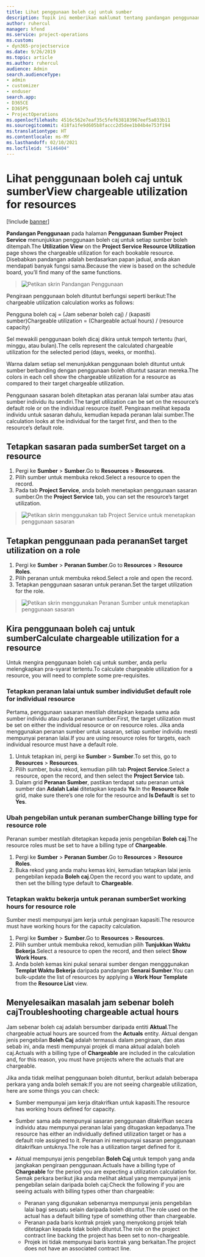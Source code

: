 ```yaml
---
title: Lihat penggunaan boleh caj untuk sumber
description: Topik ini memberikan maklumat tentang pandangan penggunaan sumber.
author: ruhercul
manager: kfend
ms.service: project-operations
ms.custom:
- dyn365-projectservice
ms.date: 9/26/2019
ms.topic: article
ms.author: ruhercul
audience: Admin
search.audienceType:
- admin
- customizer
- enduser
search.app:
- D365CE
- D365PS
- ProjectOperations
ms.openlocfilehash: 4516c562e7eaf35c5fef638183967eef5a033b11
ms.sourcegitcommit: 418fa1fe9d605b8faccc2d5dee1b04b4e753f194
ms.translationtype: HT
ms.contentlocale: ms-MY
ms.lasthandoff: 02/10/2021
ms.locfileid: "5146404"
---
```

# <a name="view-chargeable-utilization-for-resources"></a><span data-ttu-id="8d88d-103">Lihat penggunaan boleh caj untuk sumber</span><span class="sxs-lookup"><span data-stu-id="8d88d-103">View chargeable utilization for resources</span></span>

[!include [banner](../includes/psa-now-project-operations.md)]
 
<span data-ttu-id="8d88d-104">**Pandangan Penggunaan** pada halaman **Penggunaan Sumber Project Service** menunjukkan penggunaan boleh caj untuk setiap sumber boleh ditempah.</span><span class="sxs-lookup"><span data-stu-id="8d88d-104">The **Utilization View** on the **Project Service Resource Utilization** page shows the chargeable utilization for each bookable resource.</span></span> <span data-ttu-id="8d88d-105">Disebabkan pandangan adalah berdasarkan papan jadual, anda akan mendapati banyak fungsi sama.</span><span class="sxs-lookup"><span data-stu-id="8d88d-105">Because the view is based on the schedule board, you’ll find many of the same functions.</span></span>

> ![Petikan skrin Pandangan Penggunaan](media/FAQ-utilization-1.png)
 

<span data-ttu-id="8d88d-107">Pengiraan penggunaan boleh dituntut berfungsi seperti berikut:</span><span class="sxs-lookup"><span data-stu-id="8d88d-107">The chargeable utilization calculation works as follows:</span></span>

   <span data-ttu-id="8d88d-108">Pengguna boleh caj = (Jam sebenar boleh caj) / (kapasiti sumber)</span><span class="sxs-lookup"><span data-stu-id="8d88d-108">Chargeable utilization = (Chargeable actual hours) / (resource capacity)</span></span>

<span data-ttu-id="8d88d-109">Sel mewakili penggunaan boleh dicaj dikira untuk tempoh tertentu (hari, minggu, atau bulan).</span><span class="sxs-lookup"><span data-stu-id="8d88d-109">The cells represent the calculated chargeable utilization for the selected period (days, weeks, or months).</span></span>

<span data-ttu-id="8d88d-110">Warna dalam setiap sel menunjukkan penggunaan boleh dituntut untuk sumber berbanding dengan penggunaan boleh dituntut sasaran mereka.</span><span class="sxs-lookup"><span data-stu-id="8d88d-110">The colors in each cell show the chargeable utilization for a resource as compared to their target chargeable utilization.</span></span> 

<span data-ttu-id="8d88d-111">Penggunaan sasaran boleh ditetapkan atas peranan lalai sumber atau atas sumber individu itu sendiri.</span><span class="sxs-lookup"><span data-stu-id="8d88d-111">The target utilization can be set on the resource’s default role or on the individual resource itself.</span></span> <span data-ttu-id="8d88d-112">Pengiraan melihat kepada individu untuk sasaran dahulu, kemudian kepada peranan lalai sumber.</span><span class="sxs-lookup"><span data-stu-id="8d88d-112">The calculation looks at the individual for the target first, and then to the resource’s default role.</span></span>

## <a name="set-target-on-a-resource"></a><span data-ttu-id="8d88d-113">Tetapkan sasaran pada sumber</span><span class="sxs-lookup"><span data-stu-id="8d88d-113">Set target on a resource</span></span>

1. <span data-ttu-id="8d88d-114">Pergi ke **Sumber** \> **Sumber**.</span><span class="sxs-lookup"><span data-stu-id="8d88d-114">Go to **Resources** \> **Resources**.</span></span> 
2. <span data-ttu-id="8d88d-115">Pilih sumber untuk membuka rekod.</span><span class="sxs-lookup"><span data-stu-id="8d88d-115">Select a resource to open the record.</span></span> 
3. <span data-ttu-id="8d88d-116">Pada tab **Project Service**, anda boleh menetapkan penggunaan sasaran sumber.</span><span class="sxs-lookup"><span data-stu-id="8d88d-116">On the **Project Service** tab, you can set the resource’s target utilization.</span></span>

> ![Petikan skrin menggunakan tab Project Service untuk menetapkan penggunaan sasaran](media/FAQ-utilization-2.png)
 
## <a name="set-target-utilization-on-a-role"></a><span data-ttu-id="8d88d-118">Tetapkan penggunaan pada peranan</span><span class="sxs-lookup"><span data-stu-id="8d88d-118">Set target utilization on a role</span></span>

1. <span data-ttu-id="8d88d-119">Pergi ke **Sumber** \> **Peranan Sumber**.</span><span class="sxs-lookup"><span data-stu-id="8d88d-119">Go to **Resources** \> **Resource Roles**.</span></span> 
2. <span data-ttu-id="8d88d-120">Pilih peranan untuk membuka rekod.</span><span class="sxs-lookup"><span data-stu-id="8d88d-120">Select a role and open the record.</span></span> 
3. <span data-ttu-id="8d88d-121">Tetapkan penggunaan sasaran untuk peranan.</span><span class="sxs-lookup"><span data-stu-id="8d88d-121">Set the target utilization for the role.</span></span>

> ![Petikan skrin menggunakan Peranan Sumber untuk menetapkan penggunaan sasaran](media/FAQ-utilization-3.png)
 
## <a name="calculate-chargeable-utilization-for-a-resource"></a><span data-ttu-id="8d88d-123">Kira penggunaan boleh caj untuk sumber</span><span class="sxs-lookup"><span data-stu-id="8d88d-123">Calculate chargeable utilization for a resource</span></span>

<span data-ttu-id="8d88d-124">Untuk mengira penggunaan boleh caj untuk sumber, anda perlu melengkapkan pra-syarat tertentu.</span><span class="sxs-lookup"><span data-stu-id="8d88d-124">To calculate chargeable utilization for a resource, you will need to complete some pre-requisites.</span></span> 

### <a name="set-default-role-for-individual-resource"></a><span data-ttu-id="8d88d-125">Tetapkan peranan lalai untuk sumber individu</span><span class="sxs-lookup"><span data-stu-id="8d88d-125">Set default role for individual resource</span></span>

<span data-ttu-id="8d88d-126">Pertama, penggunaan sasaran mestilah ditetapkan kepada sama ada sumber individu atau pada peranan sumber.</span><span class="sxs-lookup"><span data-stu-id="8d88d-126">First, the target utilization must be set on either the individual resource or on resource roles.</span></span> <span data-ttu-id="8d88d-127">Jika anda menggunakan peranan sumber untuk sasaran, setiap sumber individu mesti mempunyai peranan lalai.</span><span class="sxs-lookup"><span data-stu-id="8d88d-127">If you are using resource roles for targets, each individual resource must have a default role.</span></span> 

1. <span data-ttu-id="8d88d-128">Untuk tetapkan ini, pergi ke **Sumber** \> **Sumber**.</span><span class="sxs-lookup"><span data-stu-id="8d88d-128">To set this, go to **Resources** \> **Resources**.</span></span> 
2. <span data-ttu-id="8d88d-129">Pilih sumber, buka rekod, kemudian pilih tab **Project Service**.</span><span class="sxs-lookup"><span data-stu-id="8d88d-129">Select a resource, open the record, and then select the **Project Service** tab.</span></span> 
3. <span data-ttu-id="8d88d-130">Dalam grid **Peranan Sumber**, pastikan terdapat satu peranan untuk sumber dan **Adalah Lalai** ditetapkan kepada **Ya**.</span><span class="sxs-lookup"><span data-stu-id="8d88d-130">In the **Resource Role** grid, make sure there’s one role for the resource and **Is Default** is set to **Yes**.</span></span>
 
### <a name="change-billing-type-for-resource-role"></a><span data-ttu-id="8d88d-131">Ubah pengebilan untuk peranan sumber</span><span class="sxs-lookup"><span data-stu-id="8d88d-131">Change billing type for resource role</span></span>

<span data-ttu-id="8d88d-132">Peranan sumber mestilah ditetapkan kepada jenis pengebilan **Boleh caj**.</span><span class="sxs-lookup"><span data-stu-id="8d88d-132">The resource roles must be set to have a billing type of **Chargeable**.</span></span> 

1. <span data-ttu-id="8d88d-133">Pergi ke **Sumber** \> **Peranan Sumber**.</span><span class="sxs-lookup"><span data-stu-id="8d88d-133">Go to **Resources** \> **Resource Roles**.</span></span> 
2. <span data-ttu-id="8d88d-134">Buka rekod yang anda mahu kemas kini, kemudian tetapkan lalai jenis pengebilan kepada **Boleh caj**.</span><span class="sxs-lookup"><span data-stu-id="8d88d-134">Open the record you want to update, and then set the billing type default to **Chargeable**.</span></span>

### <a name="set-working-hours-for-resource-role"></a><span data-ttu-id="8d88d-135">Tetapkan waktu bekerja untuk peranan sumber</span><span class="sxs-lookup"><span data-stu-id="8d88d-135">Set working hours for resource role</span></span>
 
<span data-ttu-id="8d88d-136">Sumber mesti mempunyai jam kerja untuk pengiraan kapasiti.</span><span class="sxs-lookup"><span data-stu-id="8d88d-136">The resource must have working hours for the capacity calculation.</span></span> 

1. <span data-ttu-id="8d88d-137">Pergi ke **Sumber** \> **Sumber**.</span><span class="sxs-lookup"><span data-stu-id="8d88d-137">Go to **Resources** \> **Resources**.</span></span> 
2. <span data-ttu-id="8d88d-138">Pilih sumber untuk membuka rekod, kemudian pilih **Tunjukkan Waktu Bekerja**.</span><span class="sxs-lookup"><span data-stu-id="8d88d-138">Select a resource to open the record, and then select **Show Work Hours**.</span></span> 
3. <span data-ttu-id="8d88d-139">Anda boleh kemas kini pukal senarai sumber dengan mengggunakan **Templat Waktu Bekerja** daripada pandangan **Senarai Sumber**.</span><span class="sxs-lookup"><span data-stu-id="8d88d-139">You can bulk-update the list of resources by applying a **Work Hour Template** from the **Resource List** view.</span></span>

## <a name="troubleshooting-chargeable-actual-hours"></a><span data-ttu-id="8d88d-140">Menyelesaikan masalah jam sebenar boleh caj</span><span class="sxs-lookup"><span data-stu-id="8d88d-140">Troubleshooting chargeable actual hours</span></span>

<span data-ttu-id="8d88d-141">Jam sebenar boleh caj adalah bersumber daripada entiti **Aktual**.</span><span class="sxs-lookup"><span data-stu-id="8d88d-141">The chargeable actual hours are sourced from the **Actuals** entity.</span></span> <span data-ttu-id="8d88d-142">Aktual dengan jenis pengebilan **Boleh Caj** adalah termasuk dalam pengiraan, dan atas sebab ini, anda mesti mempunyai projek di mana aktual adalah boleh caj.</span><span class="sxs-lookup"><span data-stu-id="8d88d-142">Actuals with a billing type of **Chargeable** are included in the calculation and, for this reason, you must have projects where the actuals that are chargeable.</span></span>

<span data-ttu-id="8d88d-143">Jika anda tidak melihat penggunaan boleh dituntut, berikut adalah beberapa perkara yang anda boleh semak:</span><span class="sxs-lookup"><span data-stu-id="8d88d-143">If you are not seeing chargeable utilization, here are some things you can check:</span></span>

- <span data-ttu-id="8d88d-144">Sumber mempunyai jam kerja ditakrifkan untuk kapasiti.</span><span class="sxs-lookup"><span data-stu-id="8d88d-144">The resource has working hours defined for capacity.</span></span>
- <span data-ttu-id="8d88d-145">Sumber sama ada mempunyai sasaran penggunaan ditakrifkan secara individu atau mempunyai peranan lalai yang ditugaskan kepadanya.</span><span class="sxs-lookup"><span data-stu-id="8d88d-145">The resource has either an individually defined utilization target or has a default role assigned to it.</span></span> <span data-ttu-id="8d88d-146">Peranan ini mempunyai sasaran penggunaan ditakrifkan untuknya.</span><span class="sxs-lookup"><span data-stu-id="8d88d-146">The role has a utilization target defined for it.</span></span>
- <span data-ttu-id="8d88d-147">Aktual mempunyai jenis pengebilan **Boleh Caj** untuk tempoh yang anda jangkakan pengiraan penggunaan.</span><span class="sxs-lookup"><span data-stu-id="8d88d-147">Actuals have a billing type of **Chargeable** for the period you are expecting a utilization calculation for.</span></span> <span data-ttu-id="8d88d-148">Semak perkara berikut jika anda melihat aktual yang mempunyai jenis pengebilan selain daripada boleh caj:</span><span class="sxs-lookup"><span data-stu-id="8d88d-148">Check the following if you are seeing actuals with billing types other than chargeable:</span></span>

  - <span data-ttu-id="8d88d-149">Peranan yang digunakan sebenarnya mempunyai jenis pengebilan lalai bagi sesuatu selain daripada boleh dituntut.</span><span class="sxs-lookup"><span data-stu-id="8d88d-149">The role used on the actual has a default billing type of something other than chargeable.</span></span>
  - <span data-ttu-id="8d88d-150">Peranan pada baris kontrak projek yang menyokong projek telah ditetapkan kepada tidak boleh dituntut.</span><span class="sxs-lookup"><span data-stu-id="8d88d-150">The role on the project contract line backing the project has been set to non-chargeable.</span></span>
  - <span data-ttu-id="8d88d-151">Projek ini tidak mempunyai baris kontrak yang berkaitan.</span><span class="sxs-lookup"><span data-stu-id="8d88d-151">The project does not have an associated contract line.</span></span>

